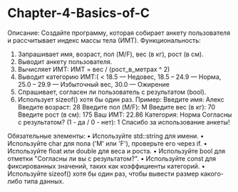 # Chapter-4-Basics-of-C
Описание: Создайте программу, которая собирает анкету пользователя и рассчитывает индекс массы тела (ИМТ).
Функциональность:
1.	Запрашивает имя, возраст, пол (M/F), вес (в кг), рост (в см).
2.	Выводит анкету пользователя.
3.	Вычисляет ИМТ:
ИМТ = вес / (рост_в_метрах ^ 2)
4.	Выводит категорию ИМТ:( < 18.5 — Недовес, 18.5 – 24.9 — Норма, 25.0 – 29.9 — Избыточный вес, 30.0 — Ожирение
5.	Спрашивает, согласен ли пользователь с результатом (bool).
6.	Использует sizeof() хотя бы один раз.
Пример:
Введите имя: Алекс
Введите возраст: 28
Введите пол (M/F): M
Введите вес (в кг): 70
Введите рост (в см): 175
Ваш ИМТ: 22.86
Категория: Норма
Согласны с результатом? (1 - да / 0 - нет): 1
Спасибо за использование анкеты!

Обязательные элементы:
•	Используйте std::string для имени.
•	Используйте char для пола ('M' или 'F'), проверьте его через if.
•	Используйте float или double для веса и роста.
•	Используйте bool для отметки "Согласны ли вы с результатом?".
•	Используйте const для фиксированных значений, таких как коэффициенты категорий.
•	Используйте sizeof() хотя бы один раз, чтобы вывести размер какого-либо типа данных.
